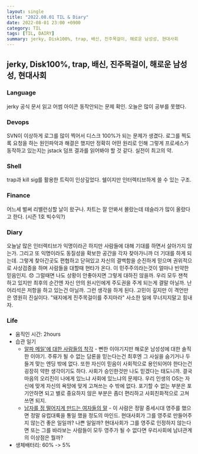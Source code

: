 ```yaml
---
layout: single
title: "2022.08.01 TIL & Diary"
date: 2022-08-01 23:00 +0900
category: TIL
tags: [TIL, DAIRY]
summary: jerky, Disk100%, trap, 배신, 진주목걸이, 해로운 남성성, 현대사회
---
```

## jerky, Disk100%, trap, 배신, 진주목걸이, 해로운 남성성, 현대사회
### Language
jerky 공식 문서 읽고 어썸 아이콘 동작안되는 문제 확인. 오늘은 많이 공부를 못했다.
### Devops
SVN이 이상하게 로그를 많이 찍어서 디스크 100%가 되는 문제가 생겼다. 로그를 찍도록 요청을 하는 원인파악과 해결은 했지만 정확히 어떤 원리로 인해 그렇게 프로세스가 동작하고 있는지는 jstack 덤프 결과를 읽어봐야 할 것 같다. 실전이 최고의 약.
### Shell
trap과 kill sig를 활용한 트릭이 인상깊었다. 쉘이지만 인터렉티브하게 쓸 수 있는 구조.
### Finance
어느세 벌써 리밸런싱할 날이 왔구나. 차트는 잘 안봐서 몰랐는데 테슬라가 많이 올랐다고 한다. (시즌 1호 빅수익?)
### Diary
오늘날 많은 인터렉티브가 익명이라곤 하지만 사람들에 대해 기대를 하면서 살아가지 않는가. 그리고 또 익명이라도 동질성을 확보한 공간을 각자 찾아가니까 더 기대를 하게 되는데. 그렇게 찾아간곳도 편협하고 닫혀있고 자신의 결백함을 순진하게 믿으며 권위적으로 사상검증을 하며 사람들을 대할때 현타가 온다. 이 민주주의라는것이 얼마나 빈약한 믿음인지. 😞 그럴때면 나도 상황이 안좋아지면 그렇게 대하진 않을까. 우리 모두 잰척 하고 있지만 최후의 순간엔 자신 안의 원시인에게 주도권을 주게 되는게 결말 아닐까. 난 어리석은 저항을 하고 있는건 아닐까. 그런 생각을 하게 된다. 고민이 깊지만 이 격언만은 영원히 진실이다. "돼지에게 진주목걸이를 주지마라" 사소한 일에 무너지지말고 힘내자.
### Life
- 움직인 시간: 2hours
- 습관 일기
  - [알파 메일'에 대한 사람들의 착각](https://www.youtube.com/watch?v=-ZJUCVYSGFo) - 뻔한 이야기지만 해로운 남성성에 대한 솔직한 이야기. 주류가 될 수 없는 담론을 믿는다는건 최후엔 그 사실을 숨기거나 두들겨 맞는 엔딩 밖에 없다. 또한 자신이 믿음이 사회적으로 용인되어야 한다는건 굉장히 약한 생각이기도 하다. 사회가 승인한것만 나도 믿겠다는 태도니까. 결국 마음의 오리진이 나에게 있느냐 사회에 있느냐의 문제다. 우리 인생의 OS는 자신에 맞게 자신의 욕망에 맞게 고쳐쓰는 수 밖에 없다. 포기할 수 없는 부분은 포기안하면 되고 별로 중요하지 않은 부분은 좀더 편리하고 사회친화적으로 고쳐쓰면 되지.
  - [남자를 정 떨어지게 만드는 여자들의 말](https://www.youtube.com/watch?v=nzNVGRxjdiw) - 이 사람은 정말 중세시대 영주를 했으면 정말 유럽대륙을 통일 했을 정도의 마인드. 현대사회가 그를 영주로 만들어주지 않는건 좋은 일일까? 나쁜 일일까? 현대사회가 그를 영주로 인정하지 않는다면 또는 그를 바라보는 사람들이 모두 영주가 될 수 없다면 우리사회에 남녀관계의 이상점은 뭘까?
- 생체배터리: 60% -> 5%